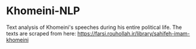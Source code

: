 # Khomeini-NLP

Text analysis of Khomeini's speeches during his entire political life.
The texts are scraped from here:
https://farsi.rouhollah.ir/library/sahifeh-imam-khomeini
